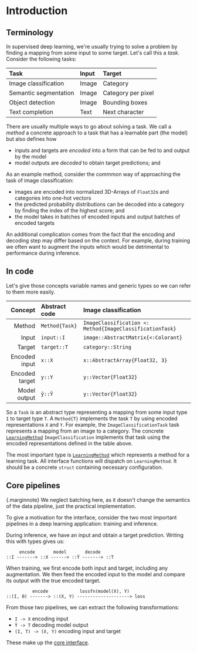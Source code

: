# Introduction

## Terminology

In supervised deep learning, we're usually trying to solve a problem by finding a mapping from some input to some target. Let's call this a *task*. Consider the following tasks:

| Task                  | Input | Target             |
| :-------------------- | :---- | :----------------- |
| Image classification  | Image | Category           |
| Semantic segmentation | Image | Category per pixel |
| Object detection      | Image | Bounding boxes     |
| Text completion       | Text  | Next character     |

There are usually multiple ways to go about solving a task. We call a *method* a concrete approach to a task that has a learnable part (the model) but also defines how

- inputs and targets are *encoded* into a form that can be fed to and output by the model
- model outputs are *decoded* to obtain target predictions; and

As an example method, consider the commmon way of approaching the task of image classification:

- images are encoded into normalized 3D-Arrays of `Float32`s and categories into one-hot vectors
- the predicted probability distributions can be decoded into a category by finding the index of the highest score; and
- the model takes in batches of encoded inputs and output batches of encoded targets

An additional complication comes from the fact that the encoding and decoding step may differ based on the context. For example, during training we often want to augment the inputs which would be detrimental to performance during inference.

## In code

Let's give those concepts variable names and generic types so we can refer to them more easily.


|        Concept | Abstract code  | Image classification                                     |
| -------------: | :------------- | :------------------------------------------------------- |
|         Method | `Method{Task}` | `ImageClassification <: Method{ImageClassificationTask}` |
|          Input | `input::I`     | `image::AbstractMatrix{<:Colorant}`                      |
|         Target | `target::T`    | `category::String`                                       |
|  Encoded input | `x::X`         | `x::AbstractArray{Float32, 3}`                           |
| Encoded target | `y::Y`         | `y::Vector{Float32}`                                     |
|   Model output | `ŷ::Ŷ`         | `y::Vector{Float32}`                                     |

So a `Task` is an abstract type representing a mapping from some input type `I` to target type `T`. A `Method{T}` implements the task `T` by using encoded representations `X` and `Y`. For example, the `ImageClassificationTask` task represents a mapping from an image to a category. The concrete [`LearningMethod`](#) `ImageClassification` implements that task using the encoded representations defined in the table above.

The most important type is [`LearningMethod`](#) which represents a method for a learning task. All interface functions will dispatch on `LearningMethod`. It should be a concrete `struct` containing necessary configuration. 

## Core pipelines

{.marginnote}
We neglect batching here, as it doesn't change the semantics of the data pipeline, just the practical implementation.

To give a motivation for the interface, consider the two most important pipelines in a deep learning application: training and inference.

During inference, we have an input and obtain a target prediction. Writing this with types gives us:

```text
     encode       model       decode
::I -------> ::X ------> ::Ŷ -------> ::T
```

When training, we first encode both input and target, including any augmentation. We then feed the encoded input to the model and compare its output with the true encoded target.

```text
          encode            lossfn(model(X), Y)
::(I, 0) -------> ::(X, Y) --------------------> loss
```

From those two pipelines, we can extract the following transformations:

- `I -> X` encoding input
- `Ŷ -> T` decoding model output
- `(I, T) -> (X, Y)` encoding input and target

These make up the [core interface](interfaces/core.md).